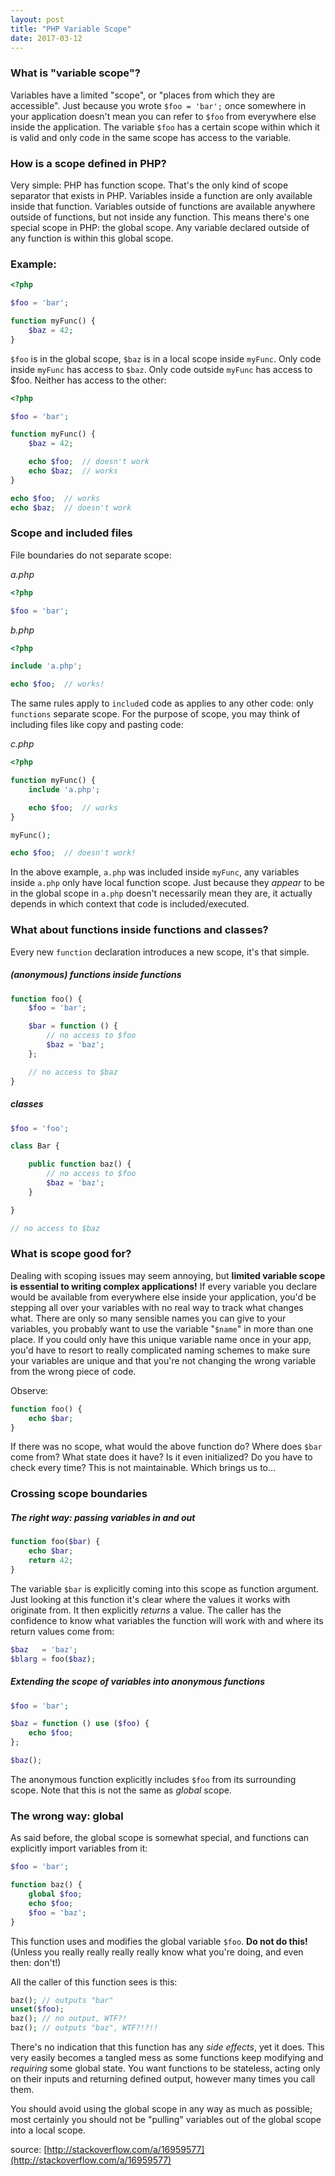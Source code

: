 ```yaml
---
layout: post
title: "PHP Variable Scope"
date: 2017-03-12
---
```


### What is "variable scope"?

Variables have a limited "scope", or "places from which they are accessible". Just because you wrote `$foo = 'bar';` once somewhere in your application doesn't mean you can refer to `$foo` from everywhere else inside the application. The variable `$foo` has a certain scope within which it is valid and only code in the same scope has access to the variable.

### How is a scope defined in PHP?

Very simple: PHP has function scope. That's the only kind of scope separator that exists in PHP. Variables inside a function are only available inside that function. Variables outside of functions are available anywhere outside of functions, but not inside any function. This means there's one special scope in PHP: the global scope. Any variable declared outside of any function is within this global scope.

### Example:

```php
<?php

$foo = 'bar';

function myFunc() {
    $baz = 42;
}
```

`$foo` is in the global scope, `$baz` is in a local scope inside `myFunc`. Only code inside `myFunc` has access to `$baz`. Only code outside `myFunc` has access to $foo. Neither has access to the other:

```php
<?php

$foo = 'bar';

function myFunc() {
    $baz = 42;

    echo $foo;  // doesn't work
    echo $baz;  // works
}

echo $foo;  // works
echo $baz;  // doesn't work
```

### Scope and included files

File boundaries do not separate scope:

*a.php*

```php
<?php

$foo = 'bar';
```

*b.php*

```php
<?php

include 'a.php';

echo $foo;  // works!
```

The same rules apply to `include`d code as applies to any other code: only `functions` separate scope. For the purpose of scope, you may think of including files like copy and pasting code:

*c.php*

```php
<?php

function myFunc() {
    include 'a.php';

    echo $foo;  // works
}

myFunc();

echo $foo;  // doesn't work!
```

In the above example, `a.php` was included inside `myFunc`, any variables inside `a.php` only have local function scope. Just because they *appear* to be in the global scope in `a.php` doesn't necessarily mean they are, it actually depends in which context that code is included/executed.

### What about functions inside functions and classes?

Every new `function` declaration introduces a new scope, it's that simple.

##### (anonymous) functions inside functions

```php
function foo() {
    $foo = 'bar';

    $bar = function () {
        // no access to $foo
        $baz = 'baz';
    };

    // no access to $baz
}
```

##### classes

```php
$foo = 'foo';

class Bar {

    public function baz() {
        // no access to $foo
        $baz = 'baz';
    }

}

// no access to $baz
```

### What is scope good for?

Dealing with scoping issues may seem annoying, but **limited variable scope is essential to writing complex applications!** If every variable you declare would be available from everywhere else inside your application, you'd be stepping all over your variables with no real way to track what changes what. There are only so many sensible names you can give to your variables, you probably want to use the variable "`$name`" in more than one place. If you could only have this unique variable name once in your app, you'd have to resort to really complicated naming schemes to make sure your variables are unique and that you're not changing the wrong variable from the wrong piece of code.

Observe:

```php
function foo() {
    echo $bar;
}
```

If there was no scope, what would the above function do? Where does `$bar` come from? What state does it have? Is it even initialized? Do you have to check every time? This is not maintainable. Which brings us to...

### Crossing scope boundaries

##### The right way: passing variables in and out

```php
function foo($bar) {
    echo $bar;
    return 42;
}
```

The variable `$bar` is explicitly coming into this scope as function argument. Just looking at this function it's clear where the values it works with originate from. It then explicitly *returns* a value. The caller has the confidence to know what variables the function will work with and where its return values come from:

```php
$baz   = 'baz';
$blarg = foo($baz);
```

##### Extending the scope of variables into anonymous functions

```php
$foo = 'bar';

$baz = function () use ($foo) {
    echo $foo;
};

$baz();
```

The anonymous function explicitly includes `$foo` from its surrounding scope. Note that this is not the same as *global* scope.

### The wrong way: global

As said before, the global scope is somewhat special, and functions can explicitly import variables from it:

```php
$foo = 'bar';

function baz() {
    global $foo;
    echo $foo;
    $foo = 'baz';
}
```

This function uses and modifies the global variable `$foo`. **Do not do this!** (Unless you really really really really know what you're doing, and even then: don't!)

All the caller of this function sees is this:

```php
baz(); // outputs "bar"
unset($foo);
baz(); // no output, WTF?!
baz(); // outputs "baz", WTF?!?!!
```

There's no indication that this function has any *side effects*, yet it does. This very easily becomes a tangled mess as some functions keep modifying and *requiring* some global state. You want functions to be stateless, acting only on their inputs and returning defined output, however many times you call them.

You should avoid using the global scope in any way as much as possible; most certainly you should not be "pulling" variables out of the global scope into a local scope.

source: [http://stackoverflow.com/a/16959577](http://stackoverflow.com/a/16959577)
